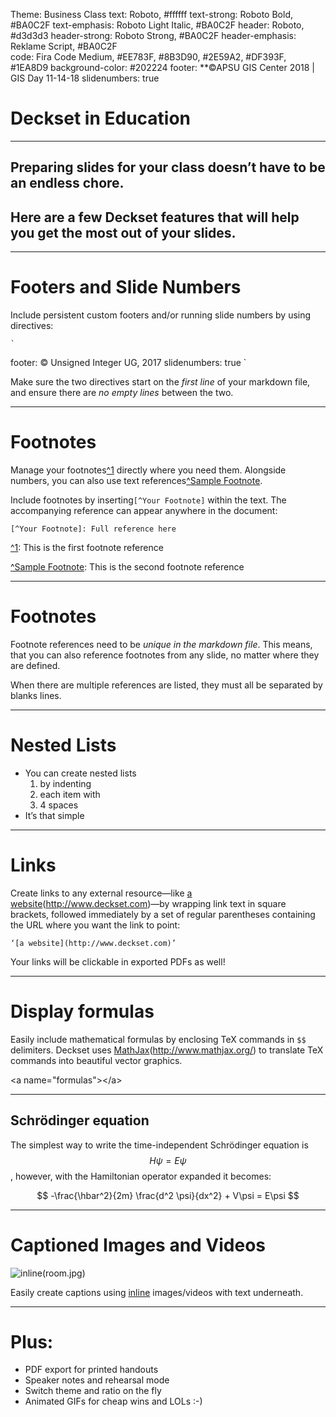 Theme: Business Class
text: Roboto, #ffffff
text-strong: Roboto Bold, #BA0C2F
text-emphasis: Roboto Light Italic, #BA0C2F
header: Roboto, #d3d3d3
header-strong: Roboto Strong, #BA0C2F
header-emphasis: Reklame Script, #BA0C2F  
code: Fira Code Medium, #EE783F, #8B3D90, #2E59A2, #DF393F, #1EA8D9
background-color: #202224 
footer: **©APSU GIS Center 2018 | GIS Day 11-14-18
slidenumbers: true

# Deckset in Education

---

## Preparing slides for your class doesn’t have to be an endless chore.
## Here are a few Deckset features that will help you get the most out of your slides.

---

# Footers and Slide Numbers

Include persistent custom footers and/or running slide numbers by using directives:

	`
footer: © Unsigned Integer UG, 2017
slidenumbers: true
	`

Make sure the two directives start on the *first line* of your markdown file, and ensure there are *no empty lines* between the two.

---

# Footnotes

Manage your footnotes[^1]() directly where you need them. Alongside numbers, you can also use text references[^Sample Footnote]().

Include footnotes by inserting`[^Your Footnote]` within the text. The accompanying reference can appear anywhere in the document:

`[^Your Footnote]: Full reference here`

[^1](): This is the first footnote reference

[^Sample Footnote](): This is the second footnote reference

---

# Footnotes

Footnote references need to be *unique in the markdown file*. This means, that you can also reference footnotes from any slide, no matter where they are defined.

When there are multiple references are listed, they must all be separated by blanks lines.

---


# Nested Lists

- You can create nested lists
	1. by indenting
	1. each item with
	1. 4 spaces
- It’s that simple

---

# Links

Create links to any external resource—like [a website]()(http://www.deckset.com)—by wrapping link text in square brackets, followed immediately by a set of regular parentheses containing the URL where you want the link to point:

`‘[a website](http://www.deckset.com)’`

Your links will be clickable in exported PDFs as well!

---

# Display formulas

Easily include mathematical formulas by enclosing TeX commands in `$$` delimiters. Deckset uses [MathJax]()(http://www.mathjax.org/) to translate TeX commands into beautiful vector graphics.

\<a name="formulas"\>\</a\>

---

## Schrödinger equation

The simplest way to write the time-independent Schrödinger equation is $$H\psi = E\psi$$, however, with the Hamiltonian operator expanded it becomes:

$$
-\frac{\hbar^2}{2m} \frac{d^2 \psi}{dx^2} + V\psi = E\psi
$$

---

# Captioned Images and Videos

![inline]()(room.jpg)

Easily create captions using [inline]() images/videos with text underneath.

---

# Plus:

- PDF export for printed handouts
- Speaker notes and rehearsal mode
- Switch theme and ratio on the fly
- Animated GIFs for cheap wins and LOLs :-)


